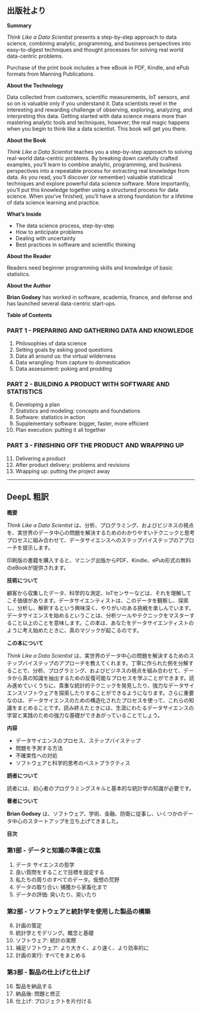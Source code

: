 ## 出版社より

**Summary**

_Think Like a Data Scientist_ presents a step-by-step approach to data science, combining analytic, programming, and business perspectives into easy-to-digest techniques and thought processes for solving real world data-centric problems.

Purchase of the print book includes a free eBook in PDF, Kindle, and ePub formats from Manning Publications.

**About the Technology**

Data collected from customers, scientific measurements, IoT sensors, and so on is valuable only if you understand it. Data scientists revel in the interesting and rewarding challenge of observing, exploring, analyzing, and interpreting this data. Getting started with data science means more than mastering analytic tools and techniques, however; the real magic happens when you begin to think like a data scientist. This book will get you there.

**About the Book**

_Think Like a Data Scientist_ teaches you a step-by-step approach to solving real-world data-centric problems. By breaking down carefully crafted examples, you’ll learn to combine analytic, programming, and business perspectives into a repeatable process for extracting real knowledge from data. As you read, you’ll discover (or remember) valuable statistical techniques and explore powerful data science software. More importantly, you’ll put this knowledge together using a structured process for data science. When you’ve finished, you’ll have a strong foundation for a lifetime of data science learning and practice.

**What’s Inside**

- The data science process, step-by-step
- How to anticipate problems
- Dealing with uncertainty
- Best practices in software and scientific thinking

**About the Reader**

Readers need beginner programming skills and knowledge of basic statistics.

**About the Author**

**Brian Godsey** has worked in software, academia, finance, and defense and has launched several data-centric start-ups.

**Table of Contents**

### PART 1 - PREPARING AND GATHERING DATA AND KNOWLEDGE

1. Philosophies of data science
2. Setting goals by asking good questions
3. Data all around us: the virtual wilderness
4. Data wrangling: from capture to domestication
5. Data assessment: poking and prodding

### PART 2 - BUILDING A PRODUCT WITH SOFTWARE AND STATISTICS

6. Developing a plan
7. Statistics and modeling: concepts and foundations
8. Software: statistics in action
9. Supplementary software: bigger, faster, more efficient
10. Plan execution: putting it all together

### PART 3 - FINISHING OFF THE PRODUCT AND WRAPPING UP

11. Delivering a product
12. After product delivery: problems and revisions
13. Wrapping up: putting the project away

---

## DeepL 粗訳

**概要**

_Think Like a Data Scientist_ は、分析、プログラミング、およびビジネスの視点を、実世界のデータ中心の問題を解決するためのわかりやすいテクニックと思考プロセスに組み合わせて、データサイエンスへのステップバイステップのアプローチを提示します。

印刷版の書籍を購入すると、マニング出版からPDF、Kindle、ePub形式の無料のeBookが提供されます。

**技術について**

顧客から収集したデータ、科学的な測定、IoTセンサーなどは、それを理解してこそ価値があります。データサイエンティストは、このデータを観察し、探索し、分析し、解釈するという興味深く、やりがいのある挑戦を楽しんでいます。データサイエンスを始めるということは、分析ツールやテクニックをマスターすること以上のことを意味します。この本は、あなたをデータサイエンティストのように考え始めたときに、真のマジックが起こるのです。

**この本について**

_Think Like a Data Scientist_ は、実世界のデータ中心の問題を解決するためのステップバイステップのアプローチを教えてくれます。丁寧に作られた例を分解することで、分析、プログラミング、およびビジネスの視点を組み合わせて、データから真の知識を抽出するための反復可能なプロセスを学ぶことができます。読み進めていくうちに、貴重な統計的テクニックを発見したり、強力なデータサイエンスソフトウェアを探索したりすることができるようになります。さらに重要なのは、データサイエンスのための構造化されたプロセスを使って、これらの知識をまとめることです。読み終えたときには、生涯にわたるデータサイエンスの学習と実践のための強力な基礎ができあがっていることでしょう。

**内容**

- データサイエンスのプロセス、ステップバイステップ
- 問題を予測する方法
- 不確実性への対処
- ソフトウェアと科学的思考のベストプラクティス

**読者について**

読者には、初心者のプログラミングスキルと基本的な統計学の知識が必要です。

**著者について**

**Brian Godsey** は、ソフトウェア、学術、金融、防衛に従事し、いくつかのデータ中心のスタートアップを立ち上げてきました。

**目次**

### 第1部 - データと知識の準備と収集

1. データ サイエンスの哲学
2. 良い質問をすることで目標を設定する
3. 私たちの周りのすべてのデータ。仮想の荒野
5. データの取り合い: 捕獲から家畜化まで
6. データの評価: 突いたり、突いたり

### 第2部 - ソフトウェアと統計学を使用した製品の構築

8. 計画の策定
9. 統計学とモデリング。概念と基礎
10. ソフトウェア: 統計の実際
12. 補足ソフトウェア: より大きく、より速く、より効率的に
13. 計画の実行: すべてをまとめる

### 第3部 - 製品の仕上げと仕上げ

16. 製品を納品する
17. 納品後: 問題と修正
19. 仕上げ: プロジェクトを片付ける
